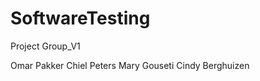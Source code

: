SoftwareTesting
===============
Project Group_V1

Omar Pakker
Chiel Peters
Mary Gouseti
Cindy Berghuizen


